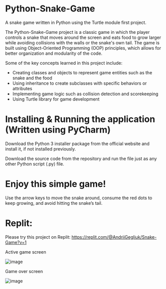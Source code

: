 # Python-Snake-Game

A snake game written in Python using the Turtle module first project.

The Python-Snake-Game project is a classic game in which the player controls a snake that moves around the screen and eats food to grow larger while avoiding collisions with the walls or the snake's own tail. The game is built using Object-Oriented Programming (OOP) principles, which allows for better organization and modularity of the code.

Some of the key concepts learned in this project include:

- Creating classes and objects to represent game entities such as the snake and the food
- Using inheritance to create subclasses with specific behaviors or attributes
- Implementing game logic such as collision detection and scorekeeping
- Using Turtle library for game development

# Installing & Running the application (Written using PyCharm)

Download the Python 3 installer package from the official website and install it, if not installed previously.

Download the source code from the repository and run the file just as any other Python script (.py) file.

# Enjoy this simple game!

Use the arrow keys to move the snake around, consume the red dots to keep growing, and avoid hitting the snake’s tail.

# Replit: 

Please try this project on Replit: https://replit.com/@AndriiGegliuk/Snake-Game?v=1

Active game screen

![image](https://user-images.githubusercontent.com/120349975/206982833-c4217228-107e-41ea-886f-56f0f534c0e3.png)

Game over screen

![image](https://user-images.githubusercontent.com/120349975/206983577-ee423a2a-de0b-4a79-bad3-1fe1c2e8adce.png)


